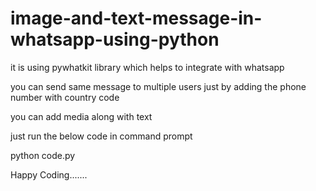 # image-and-text-message-in-whatsapp-using-python
it is using pywhatkit library which helps to integrate with whatsapp

you can send same message to multiple users just by adding the phone number with country code

you can add media along with text

just run the below code in command prompt

python code.py

Happy Coding.......

